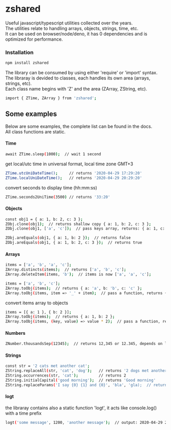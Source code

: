 # zshared
Useful javascript/typescript utilities collected over the years.<br/>
The utilities relate to handling arrays, objects, strings, time, etc.<br/>
It can be used on browser/node/deno, it has 0 dependencies and is optimized for performance.

### Installation
```sh
npm install zshared
```

The library can be consumed by using either 'require' or 'import' syntax.<br/>
The libraray is devided to classes, each handles its own area (arrays, strings, etc).<br/>
Each class name begins with 'Z' and the area (ZArray, ZString, etc).<br/>
```sh
import { ZTime, ZArray } from 'zshared';
```


## Some examples
Below are some examples, the complete list can be found in the docs.<br/>
All class functions are static.

#### Time
```sh
await ZTime.sleep(1000);  // wait 1 second
```

get local/utc time in universal format, local time zone GMT+3
```sh
ZTime.utcUniDateTime();     // returns '2020-04-29 17:29:20'
ZTime.localUniDateTime();   // returns '2020-04-29 20:29:20'
```

convert seconds to display time (hh:mm:ss) 
```sh
ZTime.seconds2UniTime(3500) // returns '33:20'
```

#### Objects
```sh
const obj1 = { a: 1, b: 2, c: 3 };
ZObj.clone(obj1);  // returns shallow copy { a: 1, b: 2, c: 3 };
ZObj.clone(obj1, ['a', 'c']);  // pass keys array, returns: { a: 1, c: 3 };
```

```sh
ZObj.areEquals(obj1, { a: 1, b: 2 });  // returns false
ZObj.areEquals(obj1, { a: 1, b: 2, c: 3 });  // returns true
```

#### Arrays
```sh
items = ['a', 'b', 'a', 'c'];
ZArray.distincts(items);  // returns ['a', 'b', 'c'];
ZArray.deleteItem(items, 'b');  // items is now ['a', 'a', 'c'];
```

```sh
items = ['a', 'b', 'c'];
ZArray.toObj(items);  // returns { a: 'a', b: 'b', c: 'c' };
ZArray.toObj(items, item => '_' + item);  // pass a function, returns { a: '_a', b: '_b', c: '_c' };
```

convert items array to objects
```sh
items = [{ a: 1 }, { b: 2 }]; 
ZArray.toObj(items);  // returns { a: 1, b: 2 };
ZArray.toObj(items, (key, value) => value * 2);  // pass a function, returns { a: 2, b: 4 };
```

#### Numbers
```sh
ZNumber.thousandsSep(12345);  // returns 12,345 or 12.345, depends on locale
```

#### Strings
```sh
const str = '2 cats met another cat';
ZString.replaceAll(str, 'cat', 'dog');   // returns '2 dogs met another dog'
ZString.occurrences(str, 'cat');         // returns 2
ZString.initialCapital('good morning');  // returns 'Good morning'
ZString.replaceParams('I say {0} {1} and {0}', 'bla', 'gla);  // returns 'I say bla gla and bla'
```

#### logt
the libraray contains also a static function 'logt', it acts like console.log() with a time prefix
```sh
logt('some message', 1200, 'another message');  // output: 2020-04-29 23:39:12.397 ==> some message 1200 another message
```



